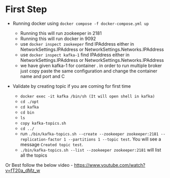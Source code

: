 # First Step
- Running docker using `docker compose -f docker-compose.yml up`
    - Running this will run zookeeper in 2181
    - Running this will run docker in 9092
    - use `docker inspect zookeeper` find IPAddress either in NetworkSettings.IPAddress or NetworkSettings.Networks.IPAddress
     - use `docker inspect kafka-1` find IPAddress either in NetworkSettings.IPAddress or NetworkSettings.Networks.IPAddress
     - we have given kafka-1 for container . in order to run multiple broker just copy paste the same configuration and change the container name and port and C

- Validate by creating topic if you are coming for first time
    - `docker exec -it kafka /bin/sh (It will open shell in kafka)`
    -  `cd ./opt`
    - `cd kafka`
    - `cd bin`
    - `ls`
    - `copy kafka-topics.sh`
    - `cd ../`
    - run `./bin/kafka-topics.sh --create --zookeeper zookeeper:2181 --replication-factor 1 --partitions 1 --topic test`. You will see a message `Created topic test`.
    - `./bin/kafka-topics.sh --list --zookeeper zookeeper:2181` will list all the topics

Or Best follow the below video
    - https://www.youtube.com/watch?v=fT20a_dMz_w